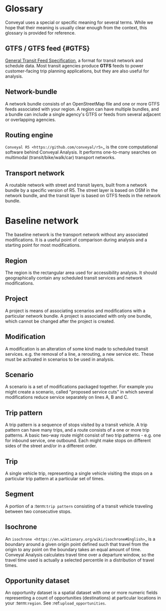 # Glossary

Conveyal uses a special or specific meaning for several terms. While we hope that their meaning is usually clear enough from the context, this glossary is provided for reference.

## GTFS / GTFS feed {#GTFS}
[General Transit Feed Specification](https://developers.google.com/transit/gtfs/), a format for transit network and schedule data. Most transit agencies produce **GTFS** feeds to power customer-facing trip planning applications, but they are also useful for analysis.

## Network-bundle
A network bundle consists of an OpenStreetMap file and one or more GTFS feeds associated with your region. A region can have multiple bundles, and a bundle can include a single agency's GTFS or feeds from several adjacent or overlapping agencies.

## Routing engine
`Conveyal R5 <https://github.com/conveyal/r5>`_ is the core computational software behind Conveyal Analysis. It performs one-to-many searches on multimodal (transit/bike/walk/car) transport networks.

## Transport network
A routable network with street and transit layers, built from a network bundle by a specific version of R5. The street layer is based on OSM in the network bundle, and the transit layer is based on GTFS feeds in the network bundle.

# Baseline network
The baseline network is the transport network without any associated modifications. It is a useful point of comparison during analysis and a starting point for most modifications.

## Region
The region is the rectangular area used for accessibility analysis. It should geographically contain any scheduled transit services and network modifications.

## Project
A project is means of associating scenarios and modifications with a particular network bundle. A project is associated with only one bundle, which cannot be changed after the project is created.

## Modification
A modification is an alteration of some kind made to scheduled transit services. e.g. the removal of a line, a rerouting, a new service etc. These must be activated in scenarios to be used in analysis.

## Scenario
A scenario is a set of modifications packaged together. For example you might create a scenario, called "proposed service cuts" in which several modifications reduce service separately on lines A, B and C.

## Trip pattern
A trip pattern is a sequence of stops visited by a transit vehicle. A trip pattern can have many trips, and a route consists of a one or more trip patterns. A basic two-way route might consist of two trip patterns - e.g. one for inbound service, one outbound. Each might make stops on different sides of the street and/or in a different order.

## Trip
A single vehicle trip, representing a single vehicle visiting the stops on a particular trip pattern at a particular set of times.

## Segment
A portion of a :term:`trip pattern` consisting of a transit vehicle traveling between two consecutive stops.

## Isochrone
An `isochrone <https://en.wiktionary.org/wiki/isochrone#English>`_ is a boundary around a given origin point defined such that travel from the origin to any point on the boundary takes an equal amount of time. Conveyal Analysis calculates travel time over a departure window, so the travel time used is actually a selected percentile in a distribution of travel times.

## Opportunity dataset
An opportunity dataset is a spatial dataset with one or more numeric fields representing a count of opportunities (destinations) at particular locations in your :term:`region`. See :ref:`upload_opportunities`.
